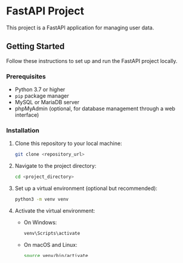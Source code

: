 # FastAPI Project

This project is a FastAPI application for managing user data.

## Getting Started

Follow these instructions to set up and run the FastAPI project locally.

### Prerequisites

- Python 3.7 or higher
- `pip` package manager
- MySQL or MariaDB server
- phpMyAdmin (optional, for database management through a web interface)

### Installation

1. Clone this repository to your local machine:

   ```bash
   git clone <repository_url>
   ```

2. Navigate to the project directory:

   ```bash
   cd <project_directory>
   ```

3. Set up a virtual environment (optional but recommended):

   ```bash
   python3 -m venv venv
   ```

4. Activate the virtual environment:

   - On Windows:

     ```bash
     venv\Scripts\activate
     ```

   - On macOS and Linux:

     ```bash
     source venv/bin/activate
     ```

5. Install the required Python packages:

   ```bash
   pip install -r requirements.txt
   ```

### Database Setup

1. Open phpMyAdmin in your web browser.

2. Log in with your MySQL or MariaDB credentials.

3. Create a new database named `testing`.

### Running the FastAPI Application

1. Ensure your virtual environment is activated.

2. Navigate to the project directory if you're not already there.

3. Run the FastAPI application using the following command:

   ```bash
   uvicorn main:app --reload
   ```

4. Once the server starts, you can access the FastAPI documentation at `http://localhost:8000/docs`.

## Usage

- Use the provided endpoints to perform CRUD operations on user data.
- Refer to the FastAPI documentation for details on available endpoints and request/response formats.

Please replace `<repository_url>` and `<project_directory>` with the appropriate values for your project. Additionally, adjust the instructions according to your specific setup if necessary.
